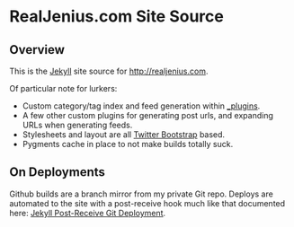 # RealJenius.com Site Source

## Overview

This is the [Jekyll](http://jekyllrb.com/) site source for http://realjenius.com.

Of particular note for lurkers:
* Custom category/tag index and feed generation within [_plugins](https://github.com/realjenius/realjenius.com/tree/master/_plugins).
* A few other custom plugins for generating post urls, and expanding URLs when generating feeds.
* Stylesheets and layout are all [Twitter Bootstrap](twitter.github.com/bootstrap/) based.
* Pygments cache in place to not make builds totally suck.

## On Deployments

Github builds are a branch mirror from my private Git repo. Deploys are automated to the site with a post-receive hook much like that documented here: [Jekyll Post-Receive Git Deployment](https://github.com/mojombo/jekyll/wiki/Deployment).


